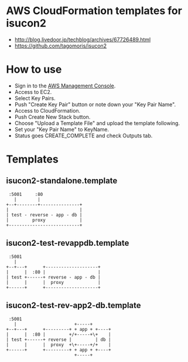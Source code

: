 # AWS CloudFormation templates for isucon2

- http://blog.livedoor.jp/techblog/archives/67726489.html
- https://github.com/tagomoris/isucon2

# How to use

- Sign in to the [AWS Management Console](https://console.aws.amazon.com/console/home).
- Access to EC2.
- Select Key Pairs.
- Push "Create Key Pair" button or note down your "Key Pair Name".
- Access to CloudFormation.
- Push Create New Stack button.
- Choose "Upload a Template File" and upload the template following.
- Set your "Key Pair Name" to KeyName.
- Status goes CREATE\_COMPLETE and check Outputs tab.

# Templates 

## isucon2-standalone.template

```
 :5001     :80
   |        |
+--+--------+---------------+
|                           |
| test - reverse - app - db |
|         proxy             |
+---------------------------+
```

## isucon2-test-revappdb.template

```
 :5001
   |
+--+---+      +--------------------+
|      |  :80 |                    |
| test +------+ reverse - app - db |
|      |      |  proxy             |
+------+      +--------------------+
```

## isucon2-test-rev-app2-db.template

```
 :5001
   |                      +-----+
+--+---+      +---------+ + app + +----+
|      |  :80 |         +/+-----+\+    |
| test +------+ reverse |         | db |
|      |      |  proxy  +\+-----+/+    |
+------+      +---------+ + app + +----+
                          +-----+
```

